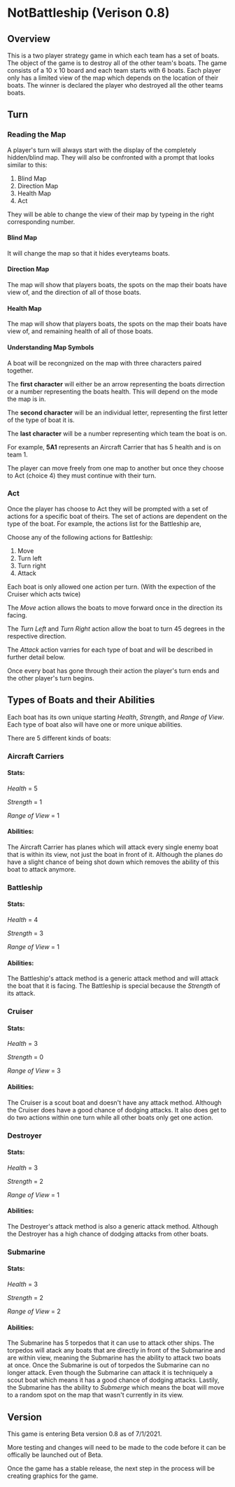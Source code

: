 # NotBattleship (Verison 0.8)
## Overview
This is a two player strategy game in which each team has a set of boats.
The object of the game is to destroy all of the other team's boats.
The game consists of a 10 x 10 board and each team starts with 6 boats. 
Each player only has a limited view of the map which depends on the location of their boats.
The winner is declared the player who destroyed all the other teams boats.

## Turn
### Reading the Map
A player's turn will always start with the display of the completely hidden/blind map. 
They will also be confronted with a prompt that looks similar to this:
1. Blind Map
2. Direction Map
3. Health Map
4. Act

They will be able to change the view of their map by typeing in the right corresponding number.
#### Blind Map
It will change the map so that it hides everyteams boats.

#### Direction Map
The map will show that players boats, the spots on the map their boats have view of, and the direction of all of those boats.

#### Health Map
The map will show that players boats, the spots on the map their boats have view of, and remaining health of all of those boats.

#### Understanding Map Symbols
A boat will be recongnized on the map with three characters paired together.

The __first character__ will either be an arrow representing the boats dirrection or a number representing the boats health. 
This will depend on the mode the map is in.

The __second character__ will be an individual letter, representing the first letter of the type of boat it is.

The __last character__ will be a number representing which team the boat is on.

For example, **5A1** represents an Aircraft Carrier that has 5 health and is on team 1.

The player can move freely from one map to another but once they choose to Act (choice 4) they must continue with their turn.

### Act
Once the player has choose to Act they will be prompted with a set of actions for a specific boat of theirs.
The set of actions are dependent on the type of the boat.
For example, the actions list for the Battleship are,

Choose any of the following actions for Battleship:
1. Move
2. Turn left
3. Turn right
4. Attack

Each boat is only allowed one action per turn. (With the expection of the Cruiser which acts twice) 

The _Move_ action allows the boats to move forward once in the direction its facing.

The _Turn Left_ and _Turn Right_ action allow the boat to turn 45 degrees in the respective direction.

The _Attack_ action varries for each type of boat and will be described in further detail below.

Once every boat has gone through their action the player's turn ends and the other player's turn begins.


## Types of Boats and their Abilities
Each boat has its own unique starting _Health_, _Strength_, and _Range of View_.
Each type of boat also will have one or more unique abilities.

There are 5 different kinds of boats: 

### Aircraft Carriers
#### Stats:

_Health_ = 5

_Strength_ = 1

_Range of View_ = 1

#### Abilities:
The Aircraft Carrier has planes which will attack every single enemy boat that is within its view, not just the boat in front of it. Although the planes do have a slight chance of being shot down which removes the ability of this boat to attack anymore.


### Battleship
#### Stats:

_Health_ = 4

_Strength_ = 3

_Range of View_ = 1

#### Abilities:
The Battleship's attack method is a generic attack method and will attack the boat that it is facing.
The Battleship is special because the _Strength_ of its attack.

### Cruiser
#### Stats:

_Health_ = 3

_Strength_ = 0

_Range of View_ = 3

#### Abilities:
The Cruiser is a scout boat and doesn't have any attack method.  Although the Cruiser does have a good chance of dodging attacks. It also does get to do two actions within one turn while all other boats only get one action.



### Destroyer
#### Stats:

_Health_ = 3

_Strength_ = 2

_Range of View_ = 1

#### Abilities:
The Destroyer's attack method is also a generic attack method. 
Although the Destroyer has a high chance of dodging attacks from other boats.

### Submarine
#### Stats:

_Health_ = 3

_Strength_ = 2

_Range of View_ = 2

#### Abilities:
The Submarine has 5 torpedos that it can use to attack other ships.
The torpedos will atack any boats that are directly in front of the Submarine and are within view, meaning the Submarine has the ability to attack two boats at once.
Once the Submarine is out of torpedos the Submarine can no longer attack.
Even though the Submarine can attack it is techniquely a scout boat which means it has a good chance of dodging attacks. 
Lastily, the Submarine has the ability to _Submerge_ which means the boat will move to a random spot on the map that wasn't currently in its view.

## Version
This game is entering Beta version 0.8 as of 7/1/2021. 

More testing and changes will need to be made to the code before it can be offically be launched out of Beta.

Once the game has a stable release, the next step in the process will be creating graphics for the game.
